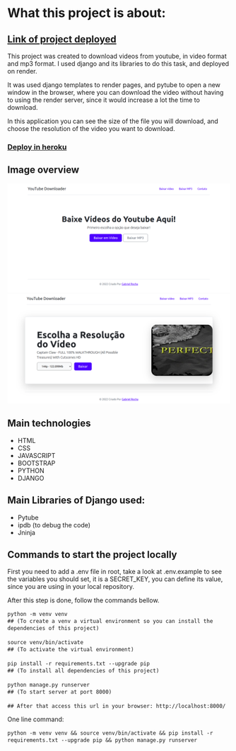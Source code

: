 # What this project is about:

## <a href="https://youtube-downloader-video-and-mp3.onrender.com/" target="_blanck">Link of project deployed</a>

This project was created to download videos from youtube, in video format and mp3 format. I used django and its libraries to do this task, and deployed on render. 

It was used django templates to render pages, and pytube to open a new window in the browser, where you can download the video without having to using the render server, since it would increase a lot the time to download.

In this application you can see the size of the file you will download, and choose the resolution of the video you want to download.

### <a href="https://yt-downloader-application.herokuapp.com/"> Deploy in heroku </a>


## Image overview

<img src="./overview.png" alt="Overview Image"/>

<img src="./download-screen.png" alt="Download screen"/>



<br>

## Main technologies
- HTML
- CSS
- JAVASCRIPT
- BOOTSTRAP
- PYTHON
- DJANGO


## Main Libraries of Django used:
- Pytube
- ipdb (to debug the code)
- Jninja


## Commands to start the project locally

First you need to add a .env file in root, take a look at .env.example to see the variables you should set, it is a SECRET_KEY, you can define its value, since you are using in your local repository.

After this step is done, follow the commands bellow.

```
python -m venv venv 
## (To create a venv a virtual environment so you can install the dependencies of this project)

source venv/bin/activate 
## (To activate the virtual environment)

pip install -r requirements.txt --upgrade pip
## (To install all dependencies of this project)

python manage.py runserver
## (To start server at port 8000)

## After that access this url in your browser: http://localhost:8000/
```

One line command:
```
python -m venv venv && source venv/bin/activate && pip install -r requirements.txt --upgrade pip && python manage.py runserver
```
